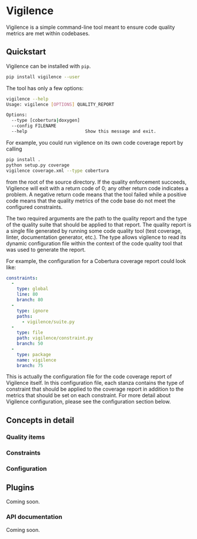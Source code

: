 # Vigilence

Vigilence is a simple command-line tool meant to ensure code quality metrics are met within codebases.

## Quickstart

Vigilence can be installed with `pip`.

```bash
pip install vigilence --user
```

The tool has only a few options:

```bash
vigilence --help
Usage: vigilence [OPTIONS] QUALITY_REPORT

Options:
  --type [cobertura|doxygen]
  --config FILENAME
  --help                      Show this message and exit.
```

For example, you could run vigilence on its own code coverage report by calling

```bash
pip install .
python setup.py coverage
vigilence coverage.xml --type cobertura
```

from the root of the source directory. If the quality enforcement succeeds, Vigilence will exit with a return code of 0; any other return code indicates a problem. A negative return code means that the tool failed while a positive code means that the quality metrics of the code base do not meet the configured constraints.

The two required arguments are the path to the quality report and the type of the quality suite that should be applied to that report. The quality report is a single file generated by running some code quality tool (test coverage, linter, documentation generator, etc.). The type allows vigilence to read its dynamic configuration file within the context of the code quality tool that was used to generate the report.

For example, the configuration for a Cobertura coverage report could look like:

```yaml
constraints:
  -
    type: global
    line: 80
    branch: 80
  -
    type: ignore
    paths:
      - vigilence/suite.py
  -
    type: file
    path: vigilence/constraint.py
    branch: 50
  -
    type: package
    name: vigilence
    branch: 75
```

This is actually the configuration file for the code coverage report of Vigilence itself. In this configuration file, each stanza contains the type of constraint that should be applied to the coverage report in addition to the metrics that should be set on each constraint. For more detail about Vigilence configuration, please see the configuration section below.

## Concepts in detail

### Quality items

### Constraints

### Configuration

## Plugins

Coming soon.

### API documentation

Coming soon.
